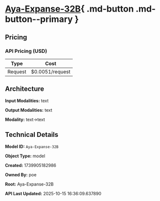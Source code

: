 # [Aya-Expanse-32B](https://poe.com/Aya-Expanse-32B){ .md-button .md-button--primary }

## Pricing

### API Pricing (USD)

| Type | Cost |
|------|------|
| Request | $0.0051/request |

## Architecture

**Input Modalities:** text

**Output Modalities:** text

**Modality:** text->text


## Technical Details

**Model ID:** `Aya-Expanse-32B`

**Object Type:** model

**Created:** 1739905182986

**Owned By:** poe

**Root:** Aya-Expanse-32B

**API Last Updated:** 2025-10-15 16:36:09.637890

